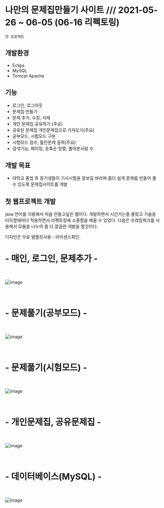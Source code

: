   <h1>나만의 문제집만들기 사이트 ///
	2021-05-26 ~ 06-05 (06-16 리펙토링)</h1>
    
    첫 프로젝트
	
  <h2>개발환경</h2>
  
  - Eclips
  - MySQL
  - Tomcat Apache
  
  <h2>기능</h2>
  
  - 로그인, 로그아웃
  - 문제집 만들기
  - 문제 추가, 수정, 삭제
  - 개인 문제집 공유하기 (주요)
  - 공유된 문제집 개인문제집으로 가져오기(주요)
  - 공부모드, 시험모드 구분
  - 시험모드 점수, 틀린문제 출력(주요)
  - 검색기능, 페이징, 등록순 정렬, 풀어본사람 수
  
  
  <h2>개발 목표</h2>
  
  - 대학교 졸업 후 동기생들이 기사시험을 잘보길 바라며 좀더 쉽게 문제를 만들어 풀 수 있도록 문제집사이트를 개발


  <h2>첫 웹프로젝트 개발</h2>
  java 언어를 이용해서 처음 만들고싶은 웹이다. 개발하면서 시간가는줄 몰랐고 기술을 터득할때마다 적용하면서 리펙토링에 소중함을 배울 수 있었다.
  다음은 프레임워크를 사용해서 모듈을 나누어 좀 더 깔끔한 개발을 할것이다.
  
  
  
  디자인은 무료 템플릿사용 - 라이센스확인.
<br/>
  
  <h1>- 매인, 로그인, 문제추가 -</h1>
  
<br/>
  
  ![image](https://user-images.githubusercontent.com/64072136/120912681-2b7a5e80-c6cc-11eb-9e3d-8c40c453bcda.png)
  
<br/>
  <h1>- 문제풀기(공부모드) -</h1>
  
<br/>
  
  ![image](https://user-images.githubusercontent.com/64072136/120912943-68475500-c6ce-11eb-96d0-7c965d376afa.png)

<br/>

  <h1>- 문제풀기(시험모드) -</h1>
  <br/>
    
    
![image](https://user-images.githubusercontent.com/64072136/120913523-a8a8d200-c6d2-11eb-9c9b-774921a95d63.png)

<br/>
<h1>- 개인문제집, 공유문제집 -</h1>
<br/>

![image](https://user-images.githubusercontent.com/64072136/120913892-587f3f00-c6d5-11eb-85a9-af6caaed2733.png)


<br/>

  <h1>- 데이터베이스(MySQL) -</h1>
  <br/>

![image](https://user-images.githubusercontent.com/64072136/121827558-73663a80-ccf7-11eb-9faa-1d7a9973f5f0.png)
  

